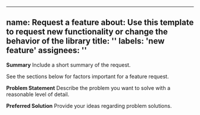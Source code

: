 <!--
  ~ Copyright contributors to the oneDAL project
  ~
  ~ Licensed under the Apache License, Version 2.0 (the "License");
  ~ you may not use this file except in compliance with the License.
  ~ You may obtain a copy of the License at
  ~
  ~     http://www.apache.org/licenses/LICENSE-2.0
  ~
  ~ Unless required by applicable law or agreed to in writing, software
  ~ distributed under the License is distributed on an "AS IS" BASIS,
  ~ WITHOUT WARRANTIES OR CONDITIONS OF ANY KIND, either express or implied.
  ~ See the License for the specific language governing permissions and
  ~ limitations under the License.
-->

---
name: Request a feature
about: Use this template to request new functionality or change the behavior of the library
title: ''
labels: 'new feature'
assignees: ''
---

**Summary**
Include a short summary of the request.

See the sections below for factors important for a feature request.

**Problem Statement**
Describe the problem you want to solve with a reasonable level of detail.

**Preferred Solution**
Provide your ideas regarding problem solutions.

